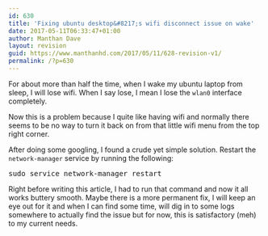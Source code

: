 ```yaml
---
id: 630
title: 'Fixing ubuntu desktop&#8217;s wifi disconnect issue on wake'
date: 2017-05-11T06:33:47+01:00
author: Manthan Dave
layout: revision
guid: https://www.manthanhd.com/2017/05/11/628-revision-v1/
permalink: /?p=630
---
```

For about more than half the time, when I wake my ubuntu laptop from sleep, I will lose wifi. When I say lose, I mean I lose the <code>wlan0</code> interface completely.

Now this is a problem because I quite like having wifi and normally there seems to be no way to turn it back on from that little wifi menu from the top right corner.

After doing some googling, I found a crude yet simple solution. Restart the <code>network-manager</code> service by running the following:
<pre class="lang:sh decode:true ">sudo service network-manager restart</pre>
Right before writing this article, I had to run that command and now it all works buttery smooth. Maybe there is a more permanent fix, I will keep an eye out for it and when I can find some time, will dig in to some logs somewhere to actually find the issue but for now, this is satisfactory (meh) to my current needs.